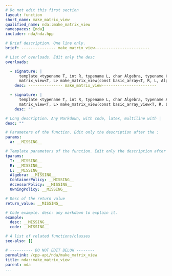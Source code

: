 ```yaml
---
# Do not edit this first section
layout: function
short_name: make_matrix_view
qualified_name: nda::make_matrix_view
namespaces: [nda]
includer: nda/nda.hpp

# Brief description. One line only.
brief: --------------- make_matrix_view------------------------

# List of overloads. Edit only the desc
overloads:

  - signature: |
      template <typename T, int R, typename L, char Algebra, typename ContainerPolicy>
      matrix_view<T, L> make_matrix_view(const basic_array<T, R, L, Algebra, ContainerPolicy> & a)
    desc: --------------- make_matrix_view------------------------

  - signature: |
      template <typename T, int R, typename L, char Algebra, typename AccessorPolicy, typename OwningPolicy>
      matrix_view<T, L> make_matrix_view(const basic_array_view<T, R, L, Algebra, AccessorPolicy, OwningPolicy> & a)
    desc: ""

# Long description. Any Markdown, with code, latex, multiline with |
desc: ""

# Parameters of the function. Edit only the description after the :
params:
  a: __MISSING__

# Template parameters of the function. Edit only the description after the :
tparams:
  T: __MISSING__
  R: __MISSING__
  L: __MISSING__
  Algebra: __MISSING__
  ContainerPolicy: __MISSING__
  AccessorPolicy: __MISSING__
  OwningPolicy: __MISSING__

# Desc of the return value
return_value: __MISSING__

# Code example. desc: any markdown to explain it.
example:
  desc: __MISSING__
  code: __MISSING__

# A list of related functions/classes
see-also: []

# ---------- DO NOT EDIT BELOW --------
permalink: /cpp-api/nda/make_matrix_view
title: nda::make_matrix_view
parent: nda
...
```


